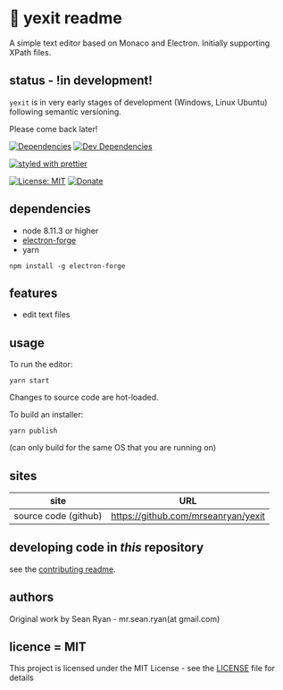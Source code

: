 # :page_with_curl: yexit readme

A simple text editor based on Monaco and Electron. Initially supporting XPath files.

## status - !in development!
`yexit` is in very early stages of development (Windows, Linux Ubuntu) following semantic versioning.

Please come back later!

[![Dependencies](https://david-dm.org/mrseanryan/yexit.svg)](https://david-dm.org/mrseanryan/yexit)
[![Dev Dependencies](https://david-dm.org/mrseanryan/yexit/dev-status.svg)](https://david-dm.org/mrseanryan/yexit?type=dev)

[![styled with prettier](https://img.shields.io/badge/styled_with-prettier-ff69b4.svg)](https://github.com/prettier/prettier)

[![License: MIT](https://img.shields.io/badge/License-MIT-yellow.svg)](https://opensource.org/licenses/MIT)
[![Donate](https://img.shields.io/badge/donate-paypal-blue.svg)](https://paypal.me/mrseanryan)


## dependencies

- node 8.11.3 or higher
- [electron-forge](https://electronforge.io/)
- yarn

`npm install -g electron-forge`

## features

- edit text files

## usage

To run the editor:

`yarn start`

Changes to source code are hot-loaded.

To build an installer:

`yarn publish`

(can only build for the same OS that you are running on)

## sites

| site                 | URL                                               |
| -------------------- | ------------------------------------------------- |
| source code (github) | https://github.com/mrseanryan/yexit |

## developing code in _this_ repository

see the [contributing readme](CONTRIBUTING.md).

## authors

Original work by Sean Ryan - mr.sean.ryan(at gmail.com)

## licence = MIT

This project is licensed under the MIT License - see the [LICENSE](https://github.com/mrseanryan/yexit/blob/master/LICENSE) file for details
